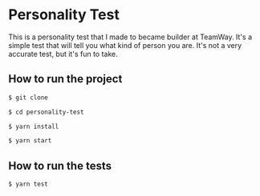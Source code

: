 # Personality Test

This is a personality test that I made to became builder at TeamWay. It's a simple test that will tell you what kind of person you are. It's not a very accurate test, but it's fun to take.


## How to run the project
```bash
$ git clone

$ cd personality-test

$ yarn install

$ yarn start
```

## How to run the tests
```bash
$ yarn test
```